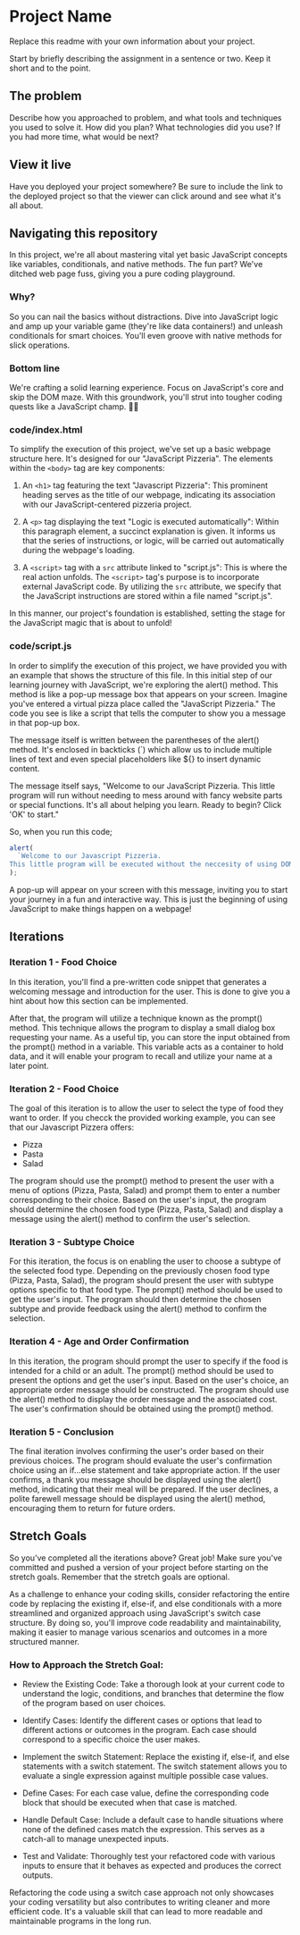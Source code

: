# Project Name

Replace this readme with your own information about your project.

Start by briefly describing the assignment in a sentence or two. Keep it short and to the point.

## The problem

Describe how you approached to problem, and what tools and techniques you used to solve it. How did you plan? What technologies did you use? If you had more time, what would be next?

## View it live

Have you deployed your project somewhere? Be sure to include the link to the deployed project so that the viewer can click around and see what it's all about.

## Navigating this repository

In this project, we're all about mastering vital yet basic JavaScript concepts like variables, conditionals, and native methods. The fun part? We've ditched web page fuss, giving you a pure coding playground.

### Why?

So you can nail the basics without distractions. Dive into JavaScript logic and amp up your variable game (they're like data containers!) and unleash conditionals for smart choices. You'll even groove with native methods for slick operations.

### Bottom line

We're crafting a solid learning experience. Focus on JavaScript's core and skip the DOM maze. With this groundwork, you'll strut into tougher coding quests like a JavaScript champ. 🚀🌟

### code/index.html

To simplify the execution of this project, we've set up a basic webpage structure here. It's designed for our "JavaScript Pizzeria". The elements within the `<body>` tag are key components:

1. An `<h1>` tag featuring the text "Javascript Pizzeria": This prominent heading serves as the title of our webpage, indicating its association with our JavaScript-centered pizzeria project.

2. A `<p>` tag displaying the text "Logic is executed automatically": Within this paragraph element, a succinct explanation is given. It informs us that the series of instructions, or logic, will be carried out automatically during the webpage's loading.

3. A `<script>` tag with a `src` attribute linked to "script.js": This is where the real action unfolds. The `<script>` tag's purpose is to incorporate external JavaScript code. By utilizing the `src` attribute, we specify that the JavaScript instructions are stored within a file named "script.js".

In this manner, our project's foundation is established, setting the stage for the JavaScript magic that is about to unfold!

### code/script.js

In order to simplify the execution of this project, we have provided you with an example that shows the structure of this file. In this initial step of our learning journey with JavaScript, we're exploring the alert() method. This method is like a pop-up message box that appears on your screen. Imagine you've entered a virtual pizza place called the "JavaScript Pizzeria." The code you see is like a script that tells the computer to show you a message in that pop-up box.

The message itself is written between the parentheses of the alert() method. It's enclosed in backticks (`) which allow us to include multiple lines of text and even special placeholders like ${} to insert dynamic content.

The message itself says, "Welcome to our JavaScript Pizzeria. This little program will run without needing to mess around with fancy website parts or special functions. It's all about helping you learn. Ready to begin? Click 'OK' to start."

So, when you run this code;

```js
alert(
  `Welcome to our Javascript Pizzeria. 
This little program will be executed without the neccesity of using DOM Elements or functions in order to enhance your knowledge, Readt to Start? - Click 'OK' to begin.`
);
```

A pop-up will appear on your screen with this message, inviting you to start your journey in a fun and interactive way. This is just the beginning of using JavaScript to make things happen on a webpage!

## Iterations

### Iteration 1 - Food Choice

In this iteration, you'll find a pre-written code snippet that generates a welcoming message and introduction for the user. This is done to give you a hint about how this section can be implemented.

After that, the program will utilize a technique known as the prompt() method. This technique allows the program to display a small dialog box requesting your name. As a useful tip, you can store the input obtained from the prompt() method in a variable. This variable acts as a container to hold data, and it will enable your program to recall and utilize your name at a later point.

### Iteration 2 - Food Choice

The goal of this iteration is to allow the user to select the type of food they want to order. If you checck the provided working example, you can see that our Javascript Pizzera offers:

- Pizza
- Pasta
- Salad

The program should use the prompt() method to present the user with a menu of options (Pizza, Pasta, Salad) and prompt them to enter a number corresponding to their choice. Based on the user's input, the program should determine the chosen food type (Pizza, Pasta, Salad) and display a message using the alert() method to confirm the user's selection.

### Iteration 3 - Subtype Choice

For this iteration, the focus is on enabling the user to choose a subtype of the selected food type. Depending on the previously chosen food type (Pizza, Pasta, Salad), the program should present the user with subtype options specific to that food type. The prompt() method should be used to get the user's input. The program should then determine the chosen subtype and provide feedback using the alert() method to confirm the selection.

### Iteration 4 - Age and Order Confirmation

In this iteration, the program should prompt the user to specify if the food is intended for a child or an adult. The prompt() method should be used to present the options and get the user's input. Based on the user's choice, an appropriate order message should be constructed. The program should use the alert() method to display the order message and the associated cost. The user's confirmation should be obtained using the prompt() method.

### Iteration 5 - Conclusion

The final iteration involves confirming the user's order based on their previous choices. The program should evaluate the user's confirmation choice using an if...else statement and take appropriate action. If the user confirms, a thank you message should be displayed using the alert() method, indicating that their meal will be prepared. If the user declines, a polite farewell message should be displayed using the alert() method, encouraging them to return for future orders.

## Stretch Goals

So you’ve completed all the iterations above? Great job! Make sure you've committed and pushed a version of your project before starting on the stretch goals. Remember that the stretch goals are optional.

As a challenge to enhance your coding skills, consider refactoring the entire code by replacing the existing if, else-if, and else conditionals with a more streamlined and organized approach using JavaScript's switch case structure. By doing so, you'll improve code readability and maintainability, making it easier to manage various scenarios and outcomes in a more structured manner.

### How to Approach the Stretch Goal:

- Review the Existing Code: Take a thorough look at your current code to understand the logic, conditions, and branches that determine the flow of the program based on user choices.

- Identify Cases: Identify the different cases or options that lead to different actions or outcomes in the program. Each case should correspond to a specific choice the user makes.

- Implement the switch Statement: Replace the existing if, else-if, and else statements with a switch statement. The switch statement allows you to evaluate a single expression against multiple possible case values.

- Define Cases: For each case value, define the corresponding code block that should be executed when that case is matched.

- Handle Default Case: Include a default case to handle situations where none of the defined cases match the expression. This serves as a catch-all to manage unexpected inputs.

- Test and Validate: Thoroughly test your refactored code with various inputs to ensure that it behaves as expected and produces the correct outputs.

Refactoring the code using a switch case approach not only showcases your coding versatility but also contributes to writing cleaner and more efficient code. It's a valuable skill that can lead to more readable and maintainable programs in the long run.
